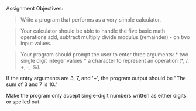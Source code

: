 Assignment Objectives: 

> Write a program that performs as a very simple calculator. 

> Your calculator should be able to handle the five basic math operations 
	add, 
	subtract
	multiply
	divide
	modulus (remainder) - on two input values. 
	
> Your program should prompt the user to enter three arguments: 
	* two single digit integer values 
	* a character to represent an operation (*, /, +, -, %). 

If the entry arguments are 3, 7, and '+', the program output should be 
	"The sum of 3 and 7 is 10." 

Make the program only accept single-digit numbers written as 
either digits or spelled out. 

